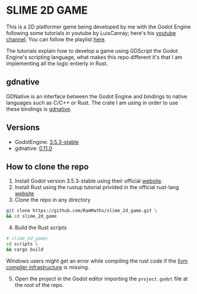 # SLIME 2D GAME

This is a 2D platformer game being developed by me with the Godot Engine following some tutorials in youtube by LuisCanray; here's his [youtube channel](https://www.youtube.com/@LuisCanary). You can follow the playlist [here](https://youtube.com/playlist?list=PLNEAWvYbJJ9nNOpe6fun7m6L_M8xslYnT&si=DGfVeL4gqyU-rIEE).

The tutorials explain how to develop a game using GDScript the Godot Engine's scripting language, what makes this repo different it's that I am implementing all the logic entierly in Rust.

## gdnative

GDNative is an interface between the Godot Engine and bindings to native languages such as C/C++ or Rust. The crate I am using in order to use these bindings is [gdnative](https://github.com/godot-rust/gdnative?tab=readme-ov-file).

## Versions

- GodotEngine: [3.5.3-stable](https://docs.godotengine.org/en/3.5/)
- gdnative: [0.11.0](https://docs.rs/gdnative/0.11.0/gdnative/index.html)

## How to clone the repo

1. Install Godot version 3.5.3-stable using their official [website](https://godotengine.org/download/3.x/).
2. Install Rust using the rustup tutorial privided in the official rust-lang [website](https://www.rust-lang.org/es)
3. Clone the repo in any directory
```sh
git clone https://github.com/RamMaths/slime_2d_game.git \
&& cd slime_2d_game
```
4. Build the Rust scripts 
```sh
# slime_2d_game/
cd scripts \
&& cargo build
```
Windows users might get an error while compiling the rust code if the [llvm compiler infrastructure](https://releases.llvm.org/download.html) is missing.

5. Open the project in the Godot editor importing the `project.godot` file at the root of the repo.
